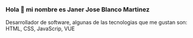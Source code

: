 
### Hola 🙌 mi nombre es Janer Jose Blanco Martinez

Desarrollador de software, algunas de las tecnologias que me gustan son: HTML, CSS, JavaScrip, VUE








